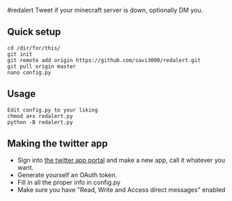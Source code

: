 #redalert
Tweet if your minecraft server is down, optionally DM you.

## Quick setup
	cd /dir/for/this/
	git init 
	git remote add origin https://github.com/savi3000/redalert.git 
	git pull origin master 
	nano config.py

## Usage
    Edit config.py to your liking
    chmod a+x redalert.py
    python -B redalert.py

## Making the twitter app

* Sign into [the twitter app portal](https://dev.twitter.com/apps/new) and make a new app, call it whatever you want.
* Generate yourself an OAuth token.
* Fill in all the proper info in config.py
* Make sure you have "Read, Write and Access direct messages" enabled